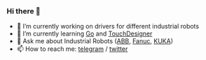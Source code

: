 ### Hi there 👋

<!--
**kirillmorozov/kirillmorozov** is a ✨ _special_ ✨ repository because its `README.md` (this file) appears on your GitHub profile.

Here are some ideas to get you started:

- 🔭 I’m currently working on ...
- 🌱 I’m currently learning ...
- 👯 I’m looking to collaborate on ...
- 🤔 I’m looking for help with ...
- 💬 Ask me about ...
- 📫 How to reach me: ...
- 😄 Pronouns: ...
- ⚡ Fun fact: ...
-->

* 🤖 I’m currently working on drivers for different industrial robots
* 🧠 I’m currently learning [Go](https://golang.org/) and [TouchDesigner](https://derivative.ca/)
* 💬 Ask me about Industrial Robots ([ABB](https://new.abb.com/products/robotics), [Fanuc](https://www.fanuc.eu/de/en/robots), [KUKA](https://www.kuka.com/))
* 📫 How to reach me: [telegram](https://t.me/UncleDaddyRam) / [twitter](https://twitter.com/koalamoondance)
